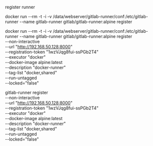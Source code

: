 register runner

docker run --rm -t -i -v /data/webserver/gitlab-runner/conf:/etc/gitlab-runner --name gitlab-runner gitlab/gitlab-runner:alpine register
 
docker run --rm -t -i -v /data/webserver/gitlab-runner/conf:/etc/gitlab-runner --name gitlab-runner gitlab/gitlab-runner:alpine register \
--non-interactive \
--url "http://192.168.50.128:8000" \
--registration-token "1wzVJqg8fui-ssPGb2T4" \
--executor "docker" \
--docker-image alpine:latest \
--description "docker-runner" \
--tag-list "docker,shared" \
--run-untagged \
--locked="false" 

gitlab-runner register \
--non-interactive \
--url "http://192.168.50.128:8000" \
--registration-token "1wzVJqg8fui-ssPGb2T4" \
--executor "docker" \
--docker-image alpine:latest \
--description "docker-runner" \
--tag-list "docker,shared" \
--run-untagged \
--locked="false" 
